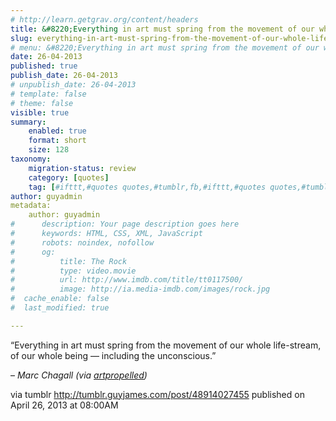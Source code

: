```yaml
---
# http://learn.getgrav.org/content/headers
title: &#8220;Everything in art must spring from the movement of our whole life-stream, of our whole being —&#8230;&#8221;
slug: everything-in-art-must-spring-from-the-movement-of-our-whole-life-stream-of-our-whole-being
# menu: &#8220;Everything in art must spring from the movement of our whole life-stream, of our whole being —&#8230;&#8221;
date: 26-04-2013
published: true
publish_date: 26-04-2013
# unpublish_date: 26-04-2013
# template: false
# theme: false
visible: true
summary:
    enabled: true
    format: short
    size: 128
taxonomy:
    migration-status: review
    category: [quotes]
    tag: [#ifttt,#quotes quotes,#tumblr,fb,#ifttt,#quotes quotes,#tumblr,fb]
author: guyadmin
metadata:
    author: guyadmin
#      description: Your page description goes here
#      keywords: HTML, CSS, XML, JavaScript
#      robots: noindex, nofollow
#      og:
#          title: The Rock
#          type: video.movie
#          url: http://www.imdb.com/title/tt0117500/
#          image: http://ia.media-imdb.com/images/rock.jpg
#  cache_enable: false
#  last_modified: true

---
```


“Everything in art must spring from the movement of our whole life-stream, of our whole being — including the unconscious.”

 – *Marc Chagall (via [artpropelled](http://artpropelled.tumblr.com/))*

via tumblr http://tumblr.guyjames.com/post/48914027455 published on April 26, 2013 at 08:00AM